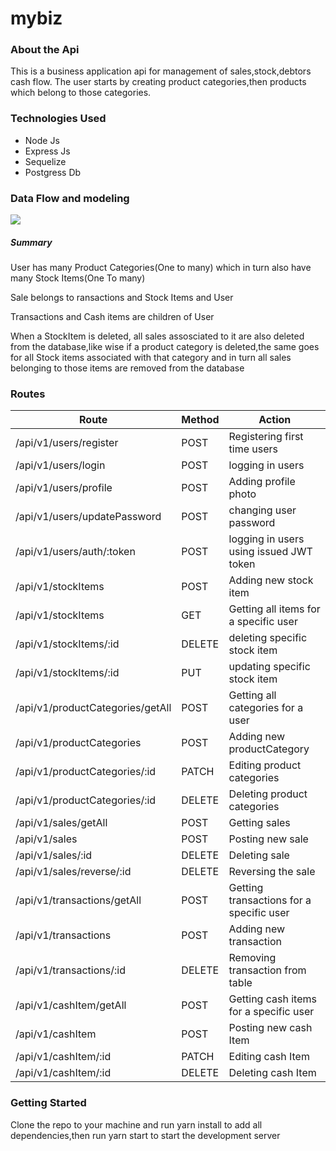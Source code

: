 # mybiz
<h3>About the Api</h3>
<p>This is a business  application api for management of sales,stock,debtors  cash flow. The user starts by creating product categories,then products which belong to those categories.</p>
<h3>Technologies Used</h3>
<ul><li>Node Js</li>
  <li>Express  Js</li>
  <li>Sequelize </li>
  <li>Postgress Db</li>
</ul>
<h3>Data Flow and modeling</h3>
<img src='https://user-images.githubusercontent.com/63359032/169455563-69bbad85-81c1-4129-8864-018bcbbaec18.jpg'/>
<h5>Summary</h5>
<p>User has many Product Categories(One to many) which in turn also have many Stock Items(One To many)</p>
<p>Sale belongs to  ransactions and Stock Items and User</p>
<p>Transactions and Cash items are children of User</p>
<p>When a StockItem is deleted, all sales assosciated to it are also deleted from the database,like wise if a product category is deleted,the same goes for all Stock items associated with that category and in turn all sales belonging to those items are removed from the database</p>
<h3>Routes</h3>
<table>
  <tr>
   <th>Route</th>
     <th>Method</th>
     <th>Action</th>
  </tr>
  <tbody>
    <tr>
      <td>/api/v1/users/register</td>
      <td>POST</td>
      <td>Registering first time users</td>
    </tr>
     <tr>
      <td>/api/v1/users/login</td>
      <td>POST</td>
      <td>logging in users</td>
    </tr>
     <tr>
      <td>/api/v1/users/profile</td>
      <td>POST</td>
      <td>Adding profile photo</td>
    </tr>
     <tr>
      <td>/api/v1/users/updatePassword</td>
      <td>POST</td>
      <td>changing user password</td>
    </tr>
     <tr>
      <td>/api/v1/users/auth/:token</td>
      <td>POST</td>
      <td>logging in users using issued JWT token</td>
    </tr>
     <tr>
      <td>/api/v1/stockItems</td>
      <td>POST</td>
      <td>Adding new stock item</td>
    </tr>
      <tr>
      <td>/api/v1/stockItems</td>
      <td>GET</td>
      <td>Getting all items for a specific user</td>
    </tr>
     <tr>
      <td>/api/v1/stockItems/:id</td>
      <td>DELETE</td>
      <td>deleting specific stock item</td>
    </tr>
      <tr>
      <td>/api/v1/stockItems/:id</td>
      <td>PUT</td>
      <td>updating specific stock item</td>
    </tr>
      <tr>
      <td>/api/v1/productCategories/getAll</td>
      <td>POST</td>
      <td>Getting all categories for a user</td>
    </tr>
     <tr>
      <td>/api/v1/productCategories</td>
      <td>POST</td>
      <td>Adding new productCategory</td>
    </tr>
     <tr>
      <td>/api/v1/productCategories/:id</td>
      <td>PATCH</td>
      <td>Editing product categories</td>
    </tr>
    <tr>
      <td>/api/v1/productCategories/:id</td>
      <td>DELETE</td>
      <td>Deleting product categories</td>
    </tr>
      <tr>
      <td>/api/v1/sales/getAll</td>
      <td>POST</td>
      <td>Getting sales</td>
    </tr>
       <tr>
      <td>/api/v1/sales</td>
      <td>POST</td>
      <td>Posting new sale</td>
    </tr>
      <tr>
      <td>/api/v1/sales/:id</td>
      <td>DELETE</td>
      <td>Deleting sale</td>
    </tr>
      <tr>
      <td>/api/v1/sales/reverse/:id</td>
      <td>DELETE</td>
      <td>Reversing the sale</td>
    </tr>
      <tr>
      <td>/api/v1/transactions/getAll</td>
      <td>POST</td>
      <td>Getting transactions for a specific user</td>
    </tr>
      <tr>
      <td>/api/v1/transactions</td>
      <td>POST</td>
      <td>Adding new transaction</td>
    </tr>
    <tr>
      <td>/api/v1/transactions/:id</td>
      <td>DELETE</td>
      <td>Removing transaction from table</td>
    </tr>
      <tr>
      <td>/api/v1/cashItem/getAll</td>
      <td>POST</td>
      <td>Getting cash items for a specific user</td>
    </tr>
     <tr>
      <td>/api/v1/cashItem</td>
      <td>POST</td>
      <td>Posting new cash Item</td>
    </tr>
     <tr>
      <td>/api/v1/cashItem/:id</td>
      <td>PATCH</td>
      <td>Editing  cash Item</td>
    </tr>
    <tr>
      <td>/api/v1/cashItem/:id</td>
      <td>DELETE</td>
      <td>Deleting  cash Item</td>
    </tr>
  </tbody>
</table>

<h3>Getting Started</h3>
<p>Clone the repo to your machine and run yarn install to add all dependencies,then run yarn start to start the development server</P>



